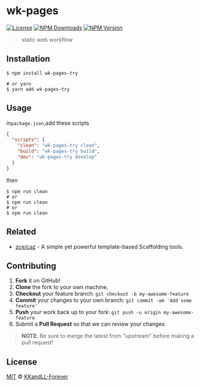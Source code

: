 # wk-pages

[![License][license-img]][license-url]
[![NPM Downloads][downloads-img]][downloads-url]
[![NPM Version][version-img]][version-url]

> static web workflow

## Installation

```shell
$ npm install wk-pages-try

# or yarn
$ yarn add wk-pages-try
```

## Usage

<!-- TODO: Introduction of Usage -->
in`package.json`,add these scripts
```json
{
  "scripts": {
    "clean": "wk-pages-try clean",
    "build": "wk-pages-try build",
    "dev": "wk-pages-try develop"
  }
}
```
then
```shell
$ npm run clean
# or
$ npm run clean
# or
$ npm run clean

```

## Related

- [zce/caz](https://github.com/zce/caz) - A simple yet powerful template-based Scaffolding tools.

## Contributing

1. **Fork** it on GitHub!
2. **Clone** the fork to your own machine.
3. **Checkout** your feature branch: `git checkout -b my-awesome-feature`
4. **Commit** your changes to your own branch: `git commit -am 'Add some feature'`
5. **Push** your work back up to your fork: `git push -u origin my-awesome-feature`
6. Submit a **Pull Request** so that we can review your changes.

> **NOTE**: Be sure to merge the latest from "upstream" before making a pull request!

## License

[MIT](LICENSE) &copy; [KKandLL-Forever](http://kkanll.com)



[license-img]: https://img.shields.io/github/license/KKandLL-Forever/wk-pages
[license-url]: https://github.com/KKandLL-Forever/wk-pages/blob/master/LICENSE
[downloads-img]: https://img.shields.io/npm/dm/wk-pages-try
[downloads-url]: https://npm.im/wk-pages-try
[version-img]: https://img.shields.io/npm/v/wk-pages-try
[version-url]: https://npm.im/wk-pages-try
